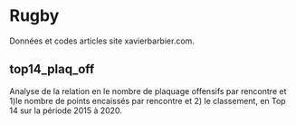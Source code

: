 # Rugby

Données et codes articles site xavierbarbier.com.

## top14_plaq_off
Analyse de la relation en le nombre de plaquage offensifs par rencontre et 1)le nombre de points encaissés par rencontre et 2) le classement, en Top 14 sur la période 2015 à 2020.
